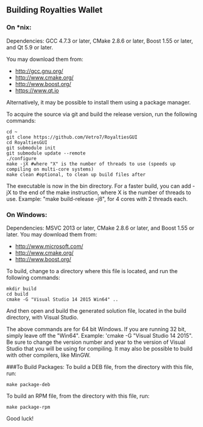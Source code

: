 ## Building Royalties Wallet

### On *nix:

Dependencies: GCC 4.7.3 or later, CMake 2.8.6 or later, Boost 1.55 or later, and Qt 5.9 or later.

You may download them from:

- http://gcc.gnu.org/
- http://www.cmake.org/
- http://www.boost.org/
- https://www.qt.io

Alternatively, it may be possible to install them using a package manager.

To acquire the source via git and build the release version, run the following commands:
```
cd ~
git clone https://github.com/Vetro7/RoyaltiesGUI
cd RoyaltiesGUI
git submodule init
git submodule update --remote
./configure
make -jX #where "X" is the number of threads to use (speeds up compiling on multi-core systems)
make clean #optional, to clean up build files after
```

The executable is now in the bin directory.
For a faster build, you can add -jX to the end of the make instruction, where X is the number of threads to use. Example: "make build-release -j8", for 4 cores with 2 threads each.


### On Windows:
Dependencies: MSVC 2013 or later, CMake 2.8.6 or later, and Boost 1.55 or later. You may download them from:

- http://www.microsoft.com/
- http://www.cmake.org/
- http://www.boost.org/


To build, change to a directory where this file is located, and run the following commands:
```
mkdir build
cd build
cmake -G "Visual Studio 14 2015 Win64" ..
```
And then open and build the generated solution file, located in the build directory, with Visual Studio.

The above commands are for 64 bit Windows. If you are running 32 bit, simply leave off the "Win64". Example: 'cmake -G "Visual Studio 14 2015".
Be sure to change the version number and year to the version of Visual Studio that you will be using for compiling. 
It may also be possible to build with other compilers, like MinGW.

###To Build Packages:
To build a DEB file, from the directory with this file, run:
```
make package-deb
```

To build an RPM file, from the directory with this file, run:
```
make package-rpm
```


Good luck!
